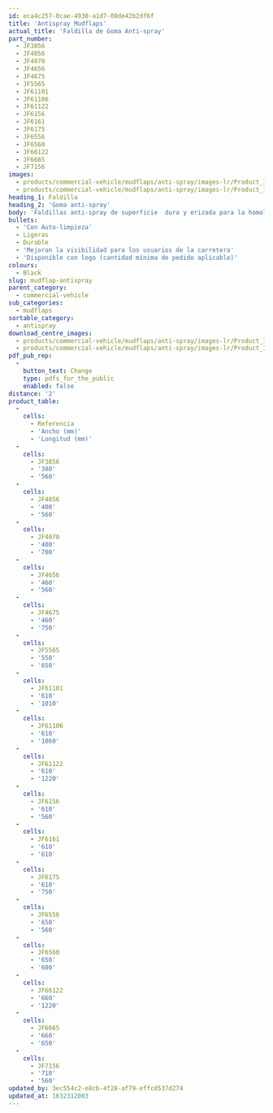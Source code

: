 ```yaml
---
id: eca4c257-0cae-4930-a1d7-00de42b2df6f
title: 'Antispray Mudflaps'
actual_title: 'Faldilla de Goma Anti-spray'
part_number:
  - JF3856
  - JF4056
  - JF4070
  - JF4656
  - JF4675
  - JF5565
  - JF61101
  - JF61106
  - JF61122
  - JF6156
  - JF6161
  - JF6175
  - JF6556
  - JF6560
  - JF66122
  - JF6665
  - JF7156
images:
  - products/commercial-vehicle/mudflaps/anti-spray/images-lr/Product_Image_776x776_(518x518_focus_area)-Anti-Spray_01.jpg
  - products/commercial-vehicle/mudflaps/anti-spray/images-lr/Product_Image_776x776_(518x518_focus_area)-Anti-Spray_02.jpg
heading_1: Faldilla
heading_2: 'Goma anti-spray'
body: 'Faldillas anti-spray de superficie  dura y erizada para la homologación del sistema anti-proyección.'
bullets:
  - 'Con Auto-limpieza'
  - Ligeras
  - Durable
  - 'Mejoran la visibilidad para los usuarios de la carretera'
  - 'Disponible con logo (cantidad mínima de pedido aplicable)'
colours:
  - Black
slug: mudflap-antispray
parent_category:
  - commercial-vehicle
sub_categories:
  - mudflaps
sortable_category:
  - antispray
download_centre_images:
  - products/commercial-vehicle/mudflaps/anti-spray/images-lr/Product_Image_776x776_(518x518_focus_area)-Anti-Spray_01.jpg
  - products/commercial-vehicle/mudflaps/anti-spray/images-lr/Product_Image_776x776_(518x518_focus_area)-Anti-Spray_02.jpg
pdf_pub_rep:
  -
    button_text: Change
    type: pdfs_for_the_public
    enabled: false
distance: '2'
product_table:
  -
    cells:
      - Referencia
      - 'Ancho (mm)'
      - 'Longitud (mm)'
  -
    cells:
      - JF3856
      - '380'
      - '560'
  -
    cells:
      - JF4056
      - '400'
      - '560'
  -
    cells:
      - JF4070
      - '400'
      - '700'
  -
    cells:
      - JF4656
      - '460'
      - '560'
  -
    cells:
      - JF4675
      - '460'
      - '750'
  -
    cells:
      - JF5565
      - '550'
      - '650'
  -
    cells:
      - JF61101
      - '610'
      - '1010'
  -
    cells:
      - JF61106
      - '610'
      - '1060'
  -
    cells:
      - JF61122
      - '610'
      - '1220'
  -
    cells:
      - JF6156
      - '610'
      - '560'
  -
    cells:
      - JF6161
      - '610'
      - '610'
  -
    cells:
      - JF6175
      - '610'
      - '750'
  -
    cells:
      - JF6556
      - '650'
      - '560'
  -
    cells:
      - JF6560
      - '650'
      - '600'
  -
    cells:
      - JF66122
      - '660'
      - '1220'
  -
    cells:
      - JF6665
      - '660'
      - '650'
  -
    cells:
      - JF7156
      - '710'
      - '560'
updated_by: 3ec554c2-e8cb-4f28-af79-effcd537d274
updated_at: 1632312003
---
```

